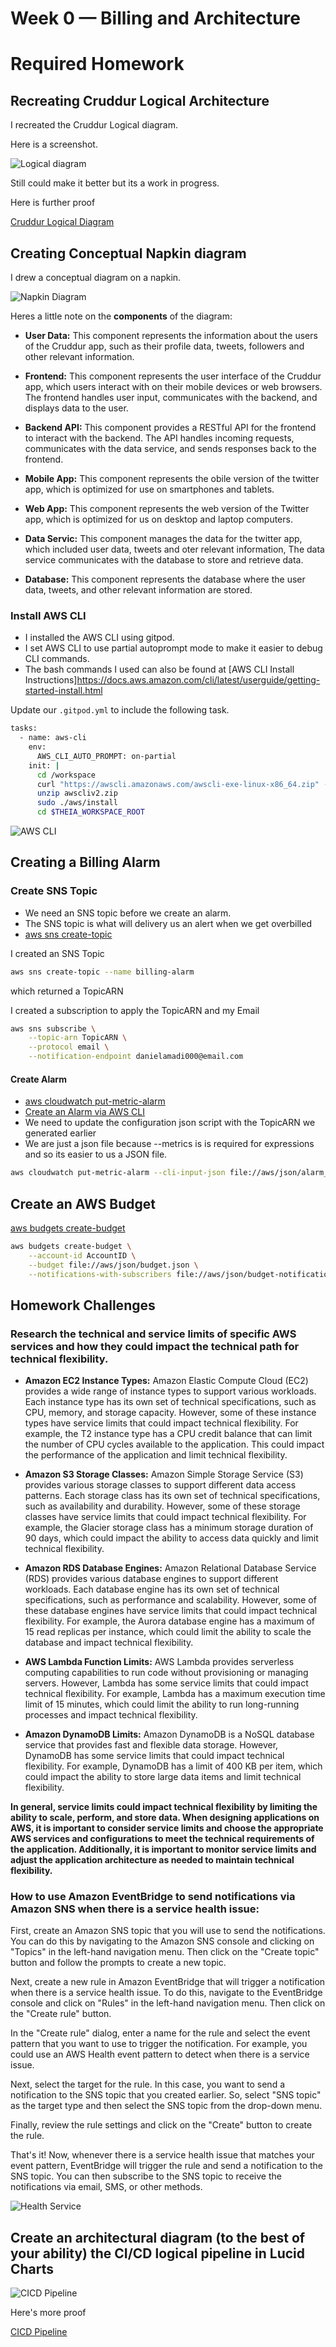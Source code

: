 # Week 0 — Billing and Architecture

# Required Homework

## Recreating Cruddur Logical Architecture

I recreated the Cruddur Logical diagram. 

Here is a screenshot.

![Logical diagram](assets/Cruddur%20Logicall%20Diagram.png)

Still could make it better but its a work in progress.

Here is further proof

[Cruddur Logical Diagram](https://lucid.app/lucidchart/72ad9a9b-621a-4c78-9fa9-84d37990deed/edit?viewport_loc=-837%2C623%2C2684%2C1146%2C0_0&invitationId=inv_f57dc6c3-a22c-4620-afd5-7e9e7d60f05a)

## Creating Conceptual Napkin diagram

I drew a conceptual diagram on a napkin.

![Napkin Diagram](assets/20230218_090601.jpg)

Heres a little note on the **components** of the diagram:

- **User Data:** This component represents the information about the users of the Cruddur app, such as their profile data, tweets, followers and other relevant information.

- **Frontend:** This component represents the user interface of the Cruddur app, which users interact with on their mobile devices or web browsers. The frontend handles user input, communicates with the backend, and displays data to the user.

- **Backend API:** This component provides a RESTful API for the frontend to interact with the backend. The API handles incoming requests, communicates with the data service, and sends responses back to the frontend.

- **Mobile App:** This component represents the obile version of the twitter app, which is optimized for use on smartphones and tablets.

- **Web App:** This component represents the web version of the Twitter app, which is optimized for us on desktop and laptop computers.

- **Data Servic:** This component manages the data for the twitter app, which included user data, tweets and oter relevant information, The data service communicates with the database to store and retrieve data.

- **Database:** This component represents the database where the user data, tweets, and other relevant information are stored.

### Install AWS CLI

- I installed the AWS CLI using gitpod.
- I set AWS CLI to use partial autoprompt mode to make it easier to debug CLI commands.
- The bash commands I used can also be found at [AWS CLI Install Instructions]https://docs.aws.amazon.com/cli/latest/userguide/getting-started-install.html

Update our `.gitpod.yml` to include the following task.

```sh
tasks:
  - name: aws-cli
    env:
      AWS_CLI_AUTO_PROMPT: on-partial
    init: |
      cd /workspace
      curl "https://awscli.amazonaws.com/awscli-exe-linux-x86_64.zip" -o "awscliv2.zip"
      unzip awscliv2.zip
      sudo ./aws/install
      cd $THEIA_WORKSPACE_ROOT
```
![AWS CLI](assets/Screenshot_20230218_120048.png)

## Creating a Billing Alarm

### Create SNS Topic

- We need an SNS topic before we create an alarm.
- The SNS topic is what will delivery us an alert when we get overbilled
- [aws sns create-topic](https://docs.aws.amazon.com/cli/latest/reference/sns/create-topic.html)

I created an SNS Topic
```sh
aws sns create-topic --name billing-alarm
```
which  returned a TopicARN

I created a subscription to apply the TopicARN and my Email
```sh
aws sns subscribe \
    --topic-arn TopicARN \
    --protocol email \
    --notification-endpoint danielamadi000@email.com
```

#### Create Alarm

- [aws cloudwatch put-metric-alarm](https://docs.aws.amazon.com/cli/latest/reference/cloudwatch/put-metric-alarm.html)
- [Create an Alarm via AWS CLI](https://aws.amazon.com/premiumsupport/knowledge-center/cloudwatch-estimatedcharges-alarm/)
- We need to update the configuration json script with the TopicARN we generated earlier
- We are just a json file because --metrics is is required for expressions and so its easier to us a JSON file.

```sh
aws cloudwatch put-metric-alarm --cli-input-json file://aws/json/alarm_config.json
```

## Create an AWS Budget

[aws budgets create-budget](https://docs.aws.amazon.com/cli/latest/reference/budgets/create-budget.html)

```sh
aws budgets create-budget \
    --account-id AccountID \
    --budget file://aws/json/budget.json \
    --notifications-with-subscribers file://aws/json/budget-notifications-with-subscribers.json
```

## Homework Challenges

### Research the technical and service limits of specific AWS  services and how they could impact the technical path for technical flexibility.

- **Amazon EC2 Instance Types:** Amazon Elastic Compute Cloud (EC2) provides a wide range of instance types to support various workloads. Each instance type has its own set of technical specifications, such as CPU, memory, and storage capacity. However, some of these instance types have service limits that could impact technical flexibility. For example, the T2 instance type has a CPU credit balance that can limit the number of CPU cycles available to the application. This could impact the performance of the application and limit technical flexibility.

- **Amazon S3 Storage Classes:** Amazon Simple Storage Service (S3) provides various storage classes to support different data access patterns. Each storage class has its own set of technical specifications, such as availability and durability. However, some of these storage classes have service limits that could impact technical flexibility. For example, the Glacier storage class has a minimum storage duration of 90 days, which could impact the ability to access data quickly and limit technical flexibility.

- **Amazon RDS Database Engines:** Amazon Relational Database Service (RDS) provides various database engines to support different workloads. Each database engine has its own set of technical specifications, such as performance and scalability. However, some of these database engines have service limits that could impact technical flexibility. For example, the Aurora database engine has a maximum of 15 read replicas per instance, which could limit the ability to scale the database and impact technical flexibility.

- **AWS Lambda Function Limits:** AWS Lambda provides serverless computing capabilities to run code without provisioning or managing servers. However, Lambda has some service limits that could impact technical flexibility. For example, Lambda has a maximum execution time limit of 15 minutes, which could limit the ability to run long-running processes and impact technical flexibility.

- **Amazon DynamoDB Limits:** Amazon DynamoDB is a NoSQL database service that provides fast and flexible data storage. However, DynamoDB has some service limits that could impact technical flexibility. For example, DynamoDB has a limit of 400 KB per item, which could impact the ability to store large data items and limit technical flexibility.

**In general, service limits could impact technical flexibility by limiting the ability to scale, perform, and store data. When designing applications on AWS, it is important to consider service limits and choose the appropriate AWS services and configurations to meet the technical requirements of the application. Additionally, it is important to monitor service limits and adjust the application architecture as needed to maintain technical flexibility.**


### How to use Amazon EventBridge to send notifications via Amazon SNS when there is a service health issue:

First, create an Amazon SNS topic that you will use to send the notifications. You can do this by navigating to the Amazon SNS console and clicking on "Topics" in the left-hand navigation menu. Then click on the "Create topic" button and follow the prompts to create a new topic.

Next, create a new rule in Amazon EventBridge that will trigger a notification when there is a service health issue. To do this, navigate to the EventBridge console and click on "Rules" in the left-hand navigation menu. Then click on the "Create rule" button.

In the "Create rule" dialog, enter a name for the rule and select the event pattern that you want to use to trigger the notification. For example, you could use an AWS Health event pattern to detect when there is a service issue.

Next, select the target for the rule. In this case, you want to send a notification to the SNS topic that you created earlier. So, select "SNS topic" as the target type and then select the SNS topic from the drop-down menu.

Finally, review the rule settings and click on the "Create" button to create the rule.

That's it! Now, whenever there is a service health issue that matches your event pattern, EventBridge will trigger the rule and send a notification to the SNS topic. You can then subscribe to the SNS topic to receive the notifications via email, SMS, or other methods.

![Health Service](assets/Screenshot_20230218_043031.png)


## Create an architectural diagram (to the best of your ability) the CI/CD logical pipeline in Lucid Charts

![CICD Pipeline](assets/Screenshot_20230218_044058.png)

Here's more proof

[CICD Pipeline](https://lucid.app/lucidchart/d998ef38-9446-4fd7-81df-c14961ef798a/edit?viewport_loc=0%2C-39%2C1790%2C765%2C0_0&invitationId=inv_735e67ed-dc6a-4e3f-a1f5-8d61972c4316)

